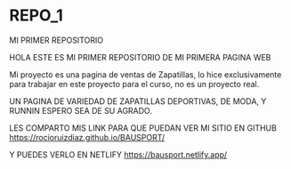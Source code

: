 # REPO_1
MI PRIMER REPOSITORIO

HOLA ESTE ES MI PRIMER REPOSITORIO DE MI PRIMERA PAGINA WEB


Mi proyecto es una pagina de ventas de Zapatillas, lo hice exclusivamente para trabajar en este proyecto para el curso, no es un proyecto real.


UN PAGINA DE VARIEDAD DE ZAPATILLAS DEPORTIVAS, DE MODA, Y RUNNIN
 ESPERO SEA DE SU AGRADO.
 
 
 LES COMPARTO MIS LINK PARA QUE PUEDAN VER MI SITIO EN GITHUB 
https://rocioruizdiaz.github.io/BAUSPORT/
 
Y PUEDES VERLO EN NETLIFY    https://bausport.netlify.app/ 
 
